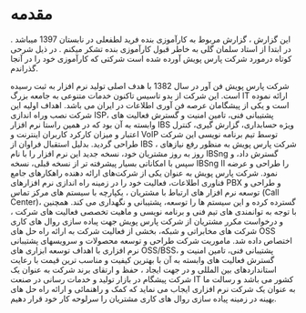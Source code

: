 # مقدمه
این گزارش ، گزارش مربوط به کارآموزی بنده فرید لطفعلی در نابستان 1397 میباشد .
در ابتدا از استاد سلمان گلی به خاطر قبول کارآموزی بنده تشکر میکنم . در ذیل شرحی کوتاه  درمورد شرکت پارس پویش  آورده شده است شرکتی که کارآموزی خود را در آنجا گذراندم.

شرکت پارس پویش فن آور در سال 1382 با هدف اصلی تولید نرم افزار به ثبت رسیده است. این شرکت از بدو تاسیس تاکنون خدمات متنوعی به جامعه بزرگ IT ارائه نموده است و یکی از پیشگامان عرصه فن آوری اطلاعات در ایران می باشد. اهداف اولیه این شرکت نصب وراه اندازی ISP، پشتیبانی فنی، تامین امنیت و گسترش فعالیت های وابسته به آن بود که در همین راستا نرم افزار IBS ویژه حسابداری، گزارش گیری، کنترل اعتبار و میزان کارکرد کاربران اینترنت و VoIP توسط تیم برنامه نویسی این شرکت طراحی گردید.
بدلیل استقبال فراوان از IBS ، شرکت پارس پویش به منظور رفع نیازهای روز به روز مشتریان خود، نسخه جدید این نرم افزار را با نام IBSng گسترش داد، و سپس با امکاناتی بسیار پیشرفته تر از نسخه قبلی، نسخه IBSng II را طراحی و عرضه نمود. شرکت پارس پویش به عنوان یکی از شرکت‌های ارائه دهنده راهکارهای جامع فناوری اطلاعات، فعالیت خود را در زمینه راه اندازی نرم افزارهای PBX و طراحی و توسعه نرم افزار های ارتباط با مشتریان ، یکپارچه با سیستم های مرکز تماس (Call Center)، گسترده کرده و این سیستم ها را توسعه، پشتیبانی و نگهداری می کند. همچنین با توجه به توانمندی های تیم فنی و برنامه نویسی و ماهیت تخصصی فعالیت های شرکت ، و درخواست مکرر مشتریان از شرکت پارس پویش جهت پباده سازی روال های کاری شرکت های مخابراتی و شبکه، بخشی از فعالیت شرکت به ارائه راه حل های OSS اختصاص داده شد.
ماموریت شرکت طراحی و توسعه محصولات و سرویسهای پشتیبانی نرم افزاری با اهداف توسعه ابزاری های OSS/BSS، پشتیبانی فنی، تامین امنیت و گسترش فعالیت های وابسته به آن با بهترین کیفیت و مناسب ترین قیمت با رعایت استانداردهای بین المللی و در جهت ایجاد ، حفظ و ارتقای برند شرکت به عنوان یک شرکت پیشگام در بازار تولید و خدمات رسانی در صنعت IT کشور می باشد و رسالت ما به ‌عنوان یک شرکت نرم افزاری ایجاب می نماید که کمک و راهنمائی و ارائه راه حل های بهینه در زمینه پیاده سازی روال های کاری مشتریان را سرلوحه کار خود قرار دهیم.




